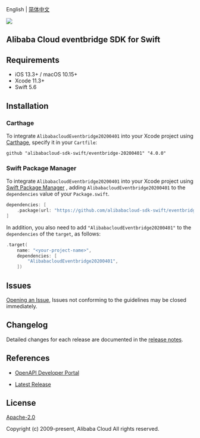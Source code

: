 English | [简体中文](README-CN.md)

![](https://aliyunsdk-pages.alicdn.com/icons/AlibabaCloud.svg)

## Alibaba Cloud eventbridge SDK for Swift

## Requirements

- iOS 13.3+ / macOS 10.15+
- Xcode 11.3+
- Swift 5.6

## Installation

### Carthage

To integrate `AlibabacloudEventbridge20200401` into your Xcode project using [Carthage](https://github.com/Carthage/Carthage), specify it in your `Cartfile`:

```ogdl
github "alibabacloud-sdk-swift/eventbridge-20200401" "4.0.0"
```

### Swift Package Manager

To integrate `AlibabacloudEventbridge20200401` into your Xcode project using [Swift Package Manager](https://swift.org/package-manager/) , adding `AlibabacloudEventbridge20200401` to the `dependencies` value of your `Package.swift`.

```swift
dependencies: [
    .package(url: "https://github.com/alibabacloud-sdk-swift/eventbridge-20200401.git", from: "4.0.0")
]
```

In addition, you also need to add `"AlibabacloudEventbridge20200401"` to the `dependencies` of the `target`, as follows:

```swift
.target(
    name: "<your-project-name>",
    dependencies: [
        "AlibabacloudEventbridge20200401",
    ])
```

## Issues

[Opening an Issue](https://github.com/alibabacloud-sdk-swift/eventbridge-20200401/issues/new), Issues not conforming to the guidelines may be closed immediately.

## Changelog

Detailed changes for each release are documented in the [release notes](./ChangeLog.txt).

## References

* [OpenAPI Developer Portal](https://next.api.alibabacloud.com/home)
- [Latest Release](https://github.com/alibabacloud-sdk-swift/eventbridge-20200401)

## License

[Apache-2.0](http://www.apache.org/licenses/LICENSE-2.0)

Copyright (c) 2009-present, Alibaba Cloud All rights reserved.
